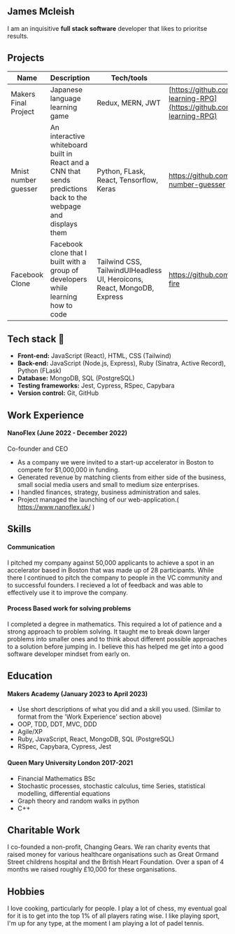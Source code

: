 ## James Mcleish

I am an inquisitive **full stack software** developer that likes to prioritse results.

## Projects

| Name                         | Description                    | Tech/tools        |   link  |
| ---------------------------- | -------------------------------| ----------------- |---------|
| Makers Final Project  | Japanese language learning game| Redux, MERN, JWT       |[https://github.com/SimpleLuke/japanese-learning-RPG](https://github.com/jamesmcleish/japanese-learning-RPG)|
| Mnist number guesser | An interactive whiteboard built in React and a CNN that sends predictions back to the webpage and displays them |Python, FLask, React, Tensorflow, Keras | https://github.com/jamesmcleish/MNIST-number-guesser |
|Facebook Clone|Facebook clone that I built with a group of developers while learning how to code|Tailwind CSS, TailwindUIHeadless UI, Heroicons, React, MongoDB, Express |https://github.com/jamesmcleish/acebook-fire|

## <a name="tech-stack">Tech stack 🤖</a>

- **Front-end:** JavaScript (React), HTML, CSS (Tailwind)
- **Back-end:** JavaScript (Node.js, Express), Ruby (Sinatra, Active Record), Python (FLask)
- **Database:** MongoDB, SQL (PostgreSQL)
- **Testing frameworks:** Jest, Cypress, RSpec, Capybara
- **Version control:** Git, GitHub

## Work Experience

#### NanoFlex (June 2022 - December 2022)  
Co-founder and CEO

- As a company we were invited to a start-up accelerator in Boston to compete for $1,000,000 in funding.
- Generated revenue by matching clients from either side of the business, small social media users and small to medium size enterprises.
- I handled finances, strategy, business administration and sales.
- Project managed the launching of our web-application.( https://www.nanoflex.uk/ )

## Skills

#### Communication
I pitched my company against 50,000 applicants to achieve a spot in an accelerator based in Boston that was made up of 28 participants. While there I continued to pitch the company to people in the VC community and to successful founders. I recieved a lot of feedback and was able to effectively use it to improve the company.

#### Process Based work for solving problems
I completed a degree in mathematics. This required a lot of patience and a strong approach to problem solving. It taught me to break down larger problems into smaller ones and to think about different possible approaches to a solution before jumping in. I believe this has helped me get into a good software developer mindset from early on.

## Education

#### Makers Academy (January 2023 to April 2023)
- Use short descriptions of what you did and a skill you used. (Similar to format from the 'Work Experience' section above)
- OOP, TDD, DDT, MVC, DDD
- Agile/XP
- Ruby, JavaScript, React, MongoDB, SQL (PostgreSQL)
- RSpec, Capybara, Cypress, Jest

#### Queen Mary University London 2017-2021

- Financial Mathematics BSc
- Stochastic processes, stochastic calculus, time Series, statistical modelling, differential equations
- Graph theory and random walks in python
- C++

## Charitable Work

I co-founded a non-profit, Changing Gears. We ran charity events that raised money for various healthcare organisations such as Great Ormand Street childrens hospital and the British Heart Foundation. Over a span of 4 months we raised roughly £10,000 for these organisations.

## Hobbies

I love cooking, particularly for people. 
I play a lot of chess, my eventual goal for it is to get into the top 1% of all players rating wise.
I like playing sport, I'm up for any type, at the moment I am playing a lot of padel tennis.
